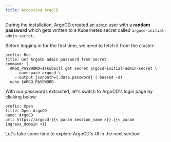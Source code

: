 ```yaml
---
title: Accessing ArgoCD
---
```


During the installation, ArgoCD created an `admin` user with a **random password**
which gets written to a Kubernetes secret called `argocd-initial-admin-secret`.

Before logging in for the first time, we need to fetch it from the cluster:

```terminal:execute
prefix: Run
title: Get ArgoCD admin password from Secret
command: |
  ARGO_PASSWORD=$(kubectl get secret argocd-initial-admin-secret \
    --namespace argocd \
    --output jsonpath={.data.password} | base64 -d)
  echo $ARGO_PASSWORD
```

With our passwords extracted, let's switch to ArgoCD's login page by clicking below:

```dashboard:reload-dashboard
prefix: Open
title: Open ArgoCD
name: ArgoCD
url: https://argocd-{{< param session_name >}}.{{< param ingress_domain >}}
```

Let's take some time to explore ArgoCD's UI in the next section!
